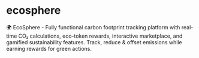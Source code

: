 # ecosphere
🌍 EcoSphere - Fully functional carbon footprint tracking platform with real-time CO₂ calculations, eco-token rewards, interactive marketplace, and gamified sustainability features. Track, reduce &amp; offset emissions while earning rewards for green actions.
